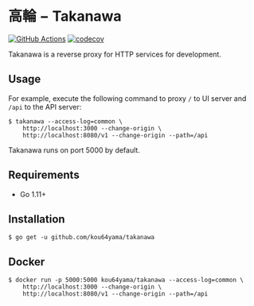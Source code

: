 # 高輪 − Takanawa

[![GitHub Actions](https://github.com/kou64yama/takanawa/workflows/Go/badge.svg?branch=master)](https://github.com/kou64yama/takanawa/actions?query=workflow%3AGo+branch%3Amaster)
[![codecov](https://codecov.io/gh/kou64yama/takanawa/branch/master/graph/badge.svg)](https://codecov.io/gh/kou64yama/takanawa)

Takanawa is a reverse proxy for HTTP services for development.

## Usage

For example, execute the following command to proxy `/` to UI server
and `/api` to the API server:

```shell
$ takanawa --access-log=common \
    http://localhost:3000 --change-origin \
    http://localhost:8080/v1 --change-origin --path=/api
```

Takanawa runs on port 5000 by default.

## Requirements

- Go 1.11+

## Installation

```shell
$ go get -u github.com/kou64yama/takanawa
```

## Docker

```shell
$ docker run -p 5000:5000 kou64yama/takanawa --access-log=common \
    http://localhost:3000 --change-origin \
    http://localhost:8080/v1 --change-origin --path=/api
```
